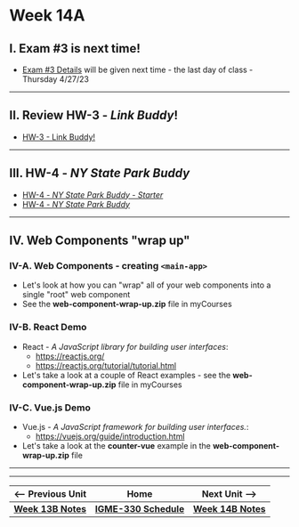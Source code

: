 # Week 14A

## I. Exam #3 is next time!
- [Exam #3 Details](../notes/exam-3-details.md) will be given next time - the last day of class - Thursday 4/27/23

<hr>

## II. Review HW-3 - *Link Buddy*!
- [HW-3 - Link Buddy!](../hw/hw-3.md)


<hr>

## III. HW-4 - *NY State Park Buddy*
- [HW-4 - *NY State Park Buddy - Starter*](../hw/hw-4-starter.md)
- [HW-4 - *NY State Park Buddy*](../hw/hw-4.md)

<hr>

## IV. Web Components "wrap up"

### IV-A. Web Components - creating `<main-app>`

- Let's look at how you can "wrap" all of your web components into a single "root" web component
- See the **web-component-wrap-up.zip** file in myCourses

### IV-B. React Demo
- React - *A JavaScript library for building user interfaces*:
  - https://reactjs.org/
  - https://reactjs.org/tutorial/tutorial.html
- Let's take a look at a couple of React examples - see the **web-component-wrap-up.zip** file in myCourses

### IV-C. Vue.js Demo
- Vue.js - *A JavaScript framework for building user interfaces.*:
  - https://vuejs.org/guide/introduction.html
- Let's take a look at the **counter-vue** example in the **web-component-wrap-up.zip** file 

<hr><hr>


| <-- Previous Unit | Home | Next Unit -->
| --- | --- | --- 
| [**Week 13B Notes**](13B.md)  |  [**IGME-330 Schedule**](../schedule.md) | [**Week 14B Notes**](14B.md)

